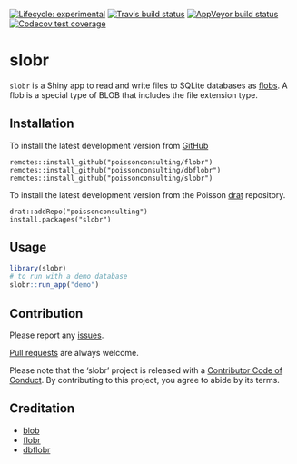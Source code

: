 
<!-- README.md is generated from README.Rmd. Please edit that file -->

<!-- badges: start -->

[![Lifecycle:
experimental](https://img.shields.io/badge/lifecycle-experimental-orange.svg)](https://www.tidyverse.org/lifecycle/#experimental)
[![Travis build
status](https://travis-ci.org/poissonconsulting/slobr.svg?branch=master)](https://travis-ci.org/poissonconsulting/slobr)
[![AppVeyor build
status](https://ci.appveyor.com/api/projects/status/github/poissonconsulting/slobr?branch=master&svg=true)](https://ci.appveyor.com/project/poissonconsulting/slobr)
[![Codecov test
coverage](https://codecov.io/gh/poissonconsulting/slobr/branch/master/graph/badge.svg)](https://codecov.io/gh/poissonconsulting/slobr?branch=master)
<!-- badges: end -->

# slobr

`slobr` is a Shiny app to read and write files to SQLite databases as
[flobs](https://poissonconsulting.github.io/flobr/reference/flob.html).
A flob is a special type of BLOB that includes the file extension type.

## Installation

To install the latest development version from
[GitHub](https://github.com/poissonconsulting/slobr)

    remotes::install_github("poissonconsulting/flobr")
    remotes::install_github("poissonconsulting/dbflobr")
    remotes::install_github("poissonconsulting/slobr")

To install the latest development version from the Poisson
[drat](https://github.com/poissonconsulting/drat) repository.

    drat::addRepo("poissonconsulting")
    install.packages("slobr")

## Usage

``` r
library(slobr)
# to run with a demo database
slobr::run_app("demo")
```

## Contribution

Please report any
[issues](https://github.com/poissonconsulting/slobr/issues).

[Pull requests](https://github.com/poissonconsulting/slobr/pulls) are
always welcome.

Please note that the ‘slobr’ project is released with a [Contributor
Code of Conduct](CODE_OF_CONDUCT.md). By contributing to this project,
you agree to abide by its terms.

## Creditation

  - [blob](https://github.com/tidyverse/blob)
  - [flobr](https://github.com/poissonconsulting/flobr)
  - [dbflobr](https://github.com/poissonconsulting/dbflobr)
